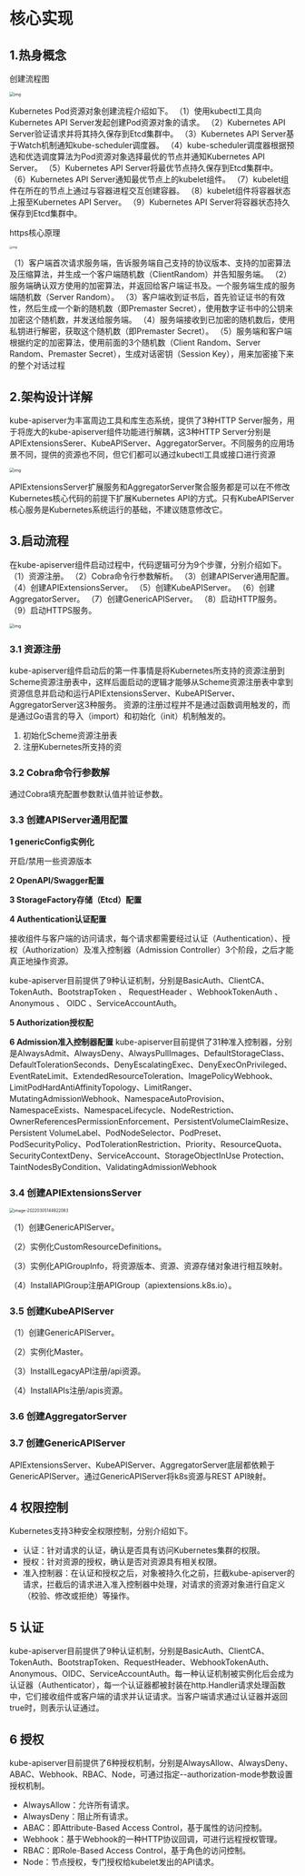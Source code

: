 # 核心实现

## 1.热身概念

创建流程图

<img src="/Users/zhangjiazhen03/github/knowledge/k8s源码阅读/img/resize,w_2048,m_lfit.png" alt="img" style="zoom:50%;" />

Kubernetes Pod资源对象创建流程介绍如下。
（1）使用kubectl工具向Kubernetes API Server发起创建Pod资源对象的请求。
（2）Kubernetes API Server验证请求并将其持久保存到Etcd集群中。
（3）Kubernetes API Server基于Watch机制通知kube-scheduler调度器。
（4）kube-scheduler调度器根据预选和优选调度算法为Pod资源对象选择最优的节点并通知Kubernetes API Server。
（5）Kubernetes API Server将最优节点持久保存到Etcd集群中。
（6）Kubernetes API Server通知最优节点上的kubelet组件。
（7）kubelet组件在所在的节点上通过与容器进程交互创建容器。
（8）kubelet组件将容器状态上报至Kubernetes API Server。
（9）Kubernetes API Server将容器状态持久保存到Etcd集群中。



https核心原理

<img src="https://staticcdn1-5.umiwi.com/epms_ebook/6a46aa25cfe0e935ee0ece994bda6105.jpg?x-oss-process=image/resize,w_2048,m_lfit" alt="img" style="zoom:33%;" />



（1）客户端首次请求服务端，告诉服务端自己支持的协议版本、支持的加密算法及压缩算法，并生成一个客户端随机数（ClientRandom）并告知服务端。
（2）服务端确认双方使用的加密算法，并返回给客户端证书及。一个服务端生成的服务端随机数（Server Random）。
（3）客户端收到证书后，首先验证证书的有效性，然后生成一个新的随机数（即Premaster Secret），使用数字证书中的公钥来加密这个随机数，并发送给服务端。
（4）服务端接收到已加密的随机数后，使用私钥进行解密，获取这个随机数（即Premaster Secret）。
（5）服务端和客户端根据约定的加密算法，使用前面的3个随机数（Client Random、Server Random、Premaster Secret），生成对话密钥（Session Key），用来加密接下来的整个对话过程

## 2.架构设计详解

kube-apiserver为丰富周边工具和库生态系统，提供了3种HTTP Server服务，用于将庞大的kube-apiserver组件功能进行解耦，这3种HTTP Server分别是APIExtensionsSerer、KubeAPIServer、AggregatorServer。不同服务的应用场景不同，提供的资源也不同，但它们都可以通过kubectl工具或接口进行资源

<img src="/Users/zhangjiazhen03/github/knowledge/k8s源码阅读/img/3.png" alt="img" style="zoom: 50%;" />

APIExtensionsServer扩展服务和AggregatorServer聚合服务都是可以在不修改Kubernetes核心代码的前提下扩展Kubernetes API的方式。只有KubeAPIServer核心服务是Kubernetes系统运行的基础，不建议随意修改它。

## 3.启动流程

在kube-apiserver组件启动过程中，代码逻辑可分为9个步骤，分别介绍如下。
（1）资源注册。
（2）Cobra命令行参数解析。
（3）创建APIServer通用配置。
（4）创建APIExtensionsServer。
（5）创建KubeAPIServer。
（6）创建AggregatorServer。
（7）创建GenericAPIServer。
（8）启动HTTP服务。
（9）启动HTTPS服务。

<img src="https://staticcdn1-5.umiwi.com/epms_ebook/d94ccd6b62695d5ae3d4b2343e52cc3d.jpg?x-oss-process=image/resize,w_2048,m_lfit" alt="img" style="zoom:50%;" />

### 3.1 资源注册

kube-apiserver组件启动后的第一件事情是将Kubernetes所支持的资源注册到Scheme资源注册表中，这样后面启动的逻辑才能够从Scheme资源注册表中拿到资源信息并启动和运行APIExtensionsServer、KubeAPIServer、AggregatorServer这3种服务。
资源的注册过程并不是通过函数调用触发的，而是通过Go语言的导入（import）和初始化（init）机制触发的。

1. 初始化Scheme资源注册表
2. 注册Kubernetes所支持的资

### 3.2 Cobra命令行参数解

通过Cobra填充配置参数默认值并验证参数。

### 3.3 创建APIServer通用配置

**1 genericConfig实例化**

开启/禁用一些资源版本

**2 OpenAPI/Swagger配置**

**3 StorageFactory存储（Etcd）配置**

**4 Authentication认证配置**

接收组件与客户端的访问请求，每个请求都需要经过认证（Authentication）、授权（Authorization）及准入控制器（Admission Controller）3个阶段，之后才能真正地操作资源。

kube-apiserver目前提供了9种认证机制，分别是BasicAuth、ClientCA、TokenAuth、BootstrapToken 、 RequestHeader 、WebhookTokenAuth 、 Anonymous 、 OIDC 、ServiceAccountAuth。

**5 Authorization授权配**

**6 Admission准入控制器配置**
kube-apiserver目前提供了31种准入控制器，分别是AlwaysAdmit、AlwaysDeny、AlwaysPullImages、DefaultStorageClass、DefaultTolerationSeconds、DenyEscalatingExec、DenyExecOnPrivileged、EventRateLimit、ExtendedResourceToleration、ImagePolicyWebhook、LimitPodHardAntiAffinityTopology、LimitRanger、MutatingAdmissionWebhook、NamespaceAutoProvision、NamespaceExists、NamespaceLifecycle、NodeRestriction、OwnerReferencesPermissionEnforcement、PersistentVolumeClaimResize、Persistent VolumeLabel、PodNodeSelector、PodPreset、PodSecurityPolicy、PodTolerationRestriction、Priority、ResourceQuota、SecurityContextDeny、ServiceAccount、StorageObjectInUse Protection、TaintNodesByCondition、ValidatingAdmissionWebhook

### 3.4 创建APIExtensionsServer

<img src="/Users/zhangjiazhen03/github/knowledge/k8s源码阅读/img/5.png" alt="image-20220305144922083" style="zoom:50%;" />

（1）创建GenericAPIServer。

（2）实例化CustomResourceDefinitions。

（3）实例化APIGroupInfo，将资源版本、资源、资源存储对象进行相互映射。

（4）InstallAPIGroup注册APIGroup（apiextensions.k8s.io）。

### 3.5 创建KubeAPIServer

（1）创建GenericAPIServer。

（2）实例化Master。

（3）InstallLegacyAPI注册/api资源。

（4）InstallAPIs注册/apis资源。

### 3.6 创建AggregatorServer

### 3.7 创建GenericAPIServer

APIExtensionsServer、KubeAPIServer、AggregatorServer底层都依赖于GenericAPIServer。通过GenericAPIServer将k8s资源与REST API映射。

## 4 权限控制

Kubernetes支持3种安全权限控制，分别介绍如下。

- 认证：针对请求的认证，确认是否具有访问Kubernetes集群的权限。
- 授权：针对资源的授权，确认是否对资源具有相关权限。
- 准入控制器：在认证和授权之后，对象被持久化之前，拦截kube-apiserver的请求，拦截后的请求进入准入控制器中处理，对请求的资源对象进行自定义（校验、修改或拒绝）等操作。



## 5 认证

kube-apiserver目前提供了9种认证机制，分别是BasicAuth、ClientCA、TokenAuth、BootstrapToken、RequestHeader、WebhookTokenAuth、Anonymous、OIDC、ServiceAccountAuth。每一种认证机制被实例化后会成为认证器（Authenticator），每一个认证器都被封装在http.Handler请求处理函数中，它们接收组件或客户端的请求并认证请求。当客户端请求通过认证器并返回true时，则表示认证通过。

## 6 授权

kube-apiserver目前提供了6种授权机制，分别是AlwaysAllow、AlwaysDeny、ABAC、Webhook、RBAC、Node，可通过指定--authorization-mode参数设置授权机制。

- AlwaysAllow：允许所有请求。
- AlwaysDeny：阻止所有请求。
- ABAC：即Attribute-Based Access Control，基于属性的访问控制。
- Webhook：基于Webhook的一种HTTP协议回调，可进行远程授权管理。
- RBAC：即Role-Based Access Control，基于角色的访问控制。
- Node：节点授权，专门授权给kubelet发出的API请求。